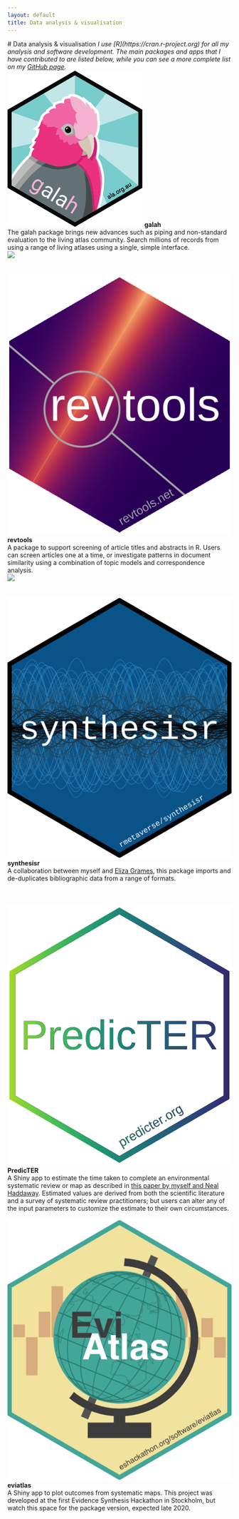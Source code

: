 ```yaml
---
layout: default
title: Data analysis & visualisation
---
```

<head>
  <!-- Global site tag (gtag.js) - Google Analytics -->
  <script async src="https://www.googletagmanager.com/gtag/js?id=UA-121833450-1"></script>
  <script>
    window.dataLayer = window.dataLayer || [];
    function gtag(){dataLayer.push(arguments);}
    gtag('js', new Date());

    gtag('config', 'UA-121833450-1');
  </script>
</head>
# Data analysis & visualisation
<i>I use [R](https://cran.r-project.org) for all my analysis and software development. The main packages and apps that I have contributed to are listed below, while you can see a more complete list on my <a href="https://github.com/mjwestgate">GitHub page</a>.</i>

<div class="clearfix">
  <img
    class="hex"
    src="/assets/img/Galah_Logo_final_lowres.png"
    alt="galah logo"
  />
  <b>galah</b><br>
  The galah package brings new advances such as piping and non-standard
  evaluation to the living atlas community. Search millions of records from
  using a range of living atlases using a single, simple interface.
  <br>
  <a href="https://atlasoflivingaustralia.github.io/galah/index.html" title="Homepage" target="_blank" rel="noopener">
    <i class="fa fa-home fa-2x" style="color:#727272"></i>
  </a>
  <a href="https://github.com/AtlasOfLivingAustralia/galah"
    title="GitHub"
    target="_blank"
    rel="noopener">
    <i class="fa fa-github fa-2x" style="color:#727272"></i>
  </a>
  <a href="https://cran.r-project.org/package=galah" title="CRAN::revtools">
    <img src="https://cranlogs.r-pkg.org/badges/grand-total/galah">
  </a>
</div>
<br>
<br>

<div class="clearfix">
  <img
    class="hex"
    src="/assets/img/revtools_hex.png"
    alt="revtools logo"
  />
  <b>revtools</b><br>
  A package to support screening of article titles and abstracts in R. Users can screen articles one at a time, or investigate patterns in document similarity using a combination of topic models and correspondence analysis.
  <br>
  <a href="https://revtools.net" title="Homepage" target="_blank" rel="noopener">
    <i class="fa fa-home fa-2x" style="color:#727272"></i>
  </a>
  <a href="https://github.com/mjwestgate/revtools"
    title="GitHub"
    target="_blank"
    rel="noopener">
    <i class="fa fa-github fa-2x" style="color:#727272"></i>
  </a>
  <a href="/assets/pubs/2019_Westgate_revtools_bioRxiv_v2.pdf"
    target="_blank"
    title="PDF">
    <i class="fa fa-file-pdf-o fa-2x" style="color:#727272"></i>
  </a>
  <a href="https://cran.r-project.org/package=revtools" title="CRAN::revtools">
    <img src="https://cranlogs.r-pkg.org/badges/grand-total/revtools">
  </a>
</div>
<br>
<br>

<div class="clearfix">
  <img
    class="hex"
    src="/assets/img/synthesisr_hex.png"
    alt="synthesisr logo"
  />
  <b>synthesisr</b><br>
  A collaboration between myself and <a href="https://elizagrames.github.io/#/aboutme" target="_blank" rel="noopener">Eliza Grames</a>, this package imports and de-duplicates bibliographic data from a range of formats.<br>
  <a href="https://github.com/rmetaverse/synthesisr"
    title="GitHub"
    target="_blank"
    rel="noopener">
    <i class="fa fa-github fa-2x" style="color:#727272"></i>
  </a>
</div>
<br>
<br>
<br>

<div class="clearfix">
  <img
    class="hex"
    src="/assets/img/PredicTER_hex.png"
    alt="predicter logo"
  />
  <b>PredicTER</b><br>
  A Shiny app to estimate the time taken to complete an environmental systematic review or map as described in <a href="https://doi.org/10.1111/cobi.13231"
    title="ConsBiol"
    target="_blank"
    rel="noopener">this paper by myself and Neal Haddaway</a>. Estimated values are derived from both the scientific literature and a survey of systematic review practitioners; but users can alter any of the input parameters to customize the estimate to their own circumstances.
  <br>
  <a href="https://predicter.github.io"
    title="Homepage"
    target="_blank"
    rel="noopener">
    <i class="fa fa-home fa-2x" style="color:#727272"></i>
  </a>
  <a href="https://github.com/mjwestgate/PredicTER"
    title="GitHub"
    target="_blank"
    rel="noopener">
    <i class="fa fa-github fa-2x" style="color:#727272"></i>
  </a>
  <a href="/assets/pubs/2018_Haddaway_biorxiv.pdf"
    target="_blank"
    title="PDF">
    <i class="fa fa-file-pdf-o fa-2x" style="color:#727272"></i>
  </a>
</div>
<br>

<div class="clearfix">
  <img
    class="hex"
    src="/assets/img/eviatlas_hex.png"
    alt="eviatlas logo"
  />
  <b>eviatlas</b><br>
  A Shiny app to plot outcomes from systematic maps. This project was developed at the first Evidence Synthesis Hackathon in Stockholm, but watch this space for the package version, expected late 2020.<br>
  <a href="https://github.com/ESHackathon/eviatlas"
    title="GitHub"
    target="_blank"
    rel="noopener">
    <i class="fa fa-github fa-2x" style="color:#727272"></i>
  </a>
</div>
<br>